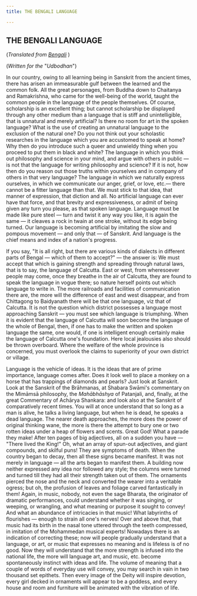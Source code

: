 ```yaml
---
title: THE BENGALI LANGUAGE

---
```





  

## THE BENGALI LANGUAGE

(*Translated from [Bengali](b6030_bengali.pdf)* )

(*Written for the* "*Udbodhan*")

In our country, owing to all learning being in Sanskrit from the ancient
times, there has arisen an immeasurable gulf between the learned and the
common folk. All the great personages, from Buddha down to Chaitanya and
Ramakrishna, who came for the well-being of the world, taught the common
people in the language of the people themselves. Of course, scholarship
is an excellent thing; but cannot scholarship be displayed through any
other medium than a language that is stiff and unintelligible, that is
unnatural and merely artificial? Is there no room for art in the spoken
language? What is the use of creating an unnatural language to the
exclusion of the natural one? Do you not think out your scholastic
researches in the language which you are accustomed to speak at home?
Why then do you introduce such a queer and unwieldy thing when you
proceed to put them in black and white? The language in which you think
out philosophy and science in your mind, and argue with others in public
— is not that the language for writing philosophy and science? If it is
not, how then do you reason out those truths within yourselves and in
company of others in that very language? The language in which we
naturally express ourselves, in which we communicate our anger, grief,
or love, etc.— there cannot be a fitter language than that. We must
stick to that idea, that manner of expression, that diction and all. No
artificial language can ever have that force, and that brevity and
expressiveness, or admit of being given any turn you please, as that
spoken language. Language must be made like pure steel — turn and twist
it any way you like, it is again the same — it cleaves a rock in twain
at one stroke, without its edge being turned. Our language is becoming
artificial by imitating the slow and pompous movement — and only that —
of Sanskrit. And language is the chief means and index of a nation's
progress.

If you say, "It is all right, but there are various kinds of dialects in
different parts of Bengal — which of them to accept?" — the answer is:
We must accept that which is gaining strength and spreading through
natural laws, that is to say, the language of Calcutta. East or west,
from wheresoever people may come, once they breathe in the air of
Calcutta, they are found to speak the language in vogue there; so nature
herself points out which language to write in. The more railroads and
facilities of communication there are, the more will the difference of
east and west disappear, and from Chittagong to Baidyanath there will be
that one language, viz that of Calcutta. It is not the question which
district possesses a language most approaching Sanskrit — you must see
which language is triumphing. When it is evident that the language of
Calcutta will soon become the language of the whole of Bengal, then, if
one has to make the written and spoken language the same, one would, if
one is intelligent enough certainly make the language of Calcutta one's
foundation. Here local jealousies also should be thrown overboard. Where
the welfare of the whole province is concerned, you must overlook the
claims to superiority of your own district or village.

Language is the vehicle of ideas. It is the ideas that are of prime
importance, language comes after. Does it look well to place a monkey on
a horse that has trappings of diamonds and pearls? Just look at
Sanskrit. Look at the Sanskrit of the Brāhmanas, at Shabara Swāmi's
commentary on the Mimāmsā philosophy, the *Mahābhāshya* of Patanjali,
and, finally, at the great Commentary of Achārya Shankara: and look also
at the Sanskrit of comparatively recent times. You will at once
understand that so long as a man is alive, he talks a living language,
but when he is dead, he speaks a dead language. The nearer death
approaches, the more does the power of original thinking wane, the more
is there the attempt to bury one or two rotten ideas under a heap of
flowers and scents. Great God! What a parade they make! After ten pages
of big adjectives, all on a sudden you have — "There lived the King!"
Oh, what an array of spun-out adjectives, and giant compounds, and
skilful puns! They are symptoms of death. When the country began to
decay, then all these signs became manifest. It was not merely in
language — all the arts began to manifest them. A building now neither
expressed any idea nor followed any style; the columns were turned and
turned till they had all their strength taken out of them. The ornaments
pierced the nose and the neck and converted the wearer into a veritable
ogress; but oh, the profusion of leaves and foliage carved fantastically
in them! Again, in music, nobody, not even the sage Bharata, the
originator of dramatic performances, could understand whether it was
singing, or weeping, or wrangling, and what meaning or purpose it sought
to convey! And what an abundance of intricacies in that music! What
labyrinths of flourishes — enough to strain all one's nerves! Over and
above that, that music had its birth in the nasal tone uttered through
the teeth compressed, in imitation of the Mohammedan musical experts!
Nowadays there is an indication of correcting these; now will people
gradually understand that a language, or art, or music that expresses no
meaning and is lifeless is of no good. Now they will understand that the
more strength is infused into the national life, the more will language
art, and music, etc. become spontaneously instinct with ideas and life.
The volume of meaning that a couple of words of everyday use will
convey, you may search in vain in two thousand set epithets. Then every
image of the Deity will inspire devotion, every girl decked in ornaments
will appear to be a goddess, and every house and room and furniture will
be animated with the vibration of life.


